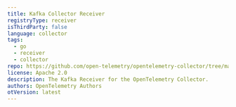 ```yaml
---
title: Kafka Collector Receiver
registryType: receiver
isThirdParty: false
language: collector
tags:
  - go
  - receiver
  - collector
repo: https://github.com/open-telemetry/opentelemetry-collector/tree/main/receiver/kafkareceiver
license: Apache 2.0
description: The Kafka Receiver for the OpenTelemetry Collector.
authors: OpenTelemetry Authors
otVersion: latest
---
```

